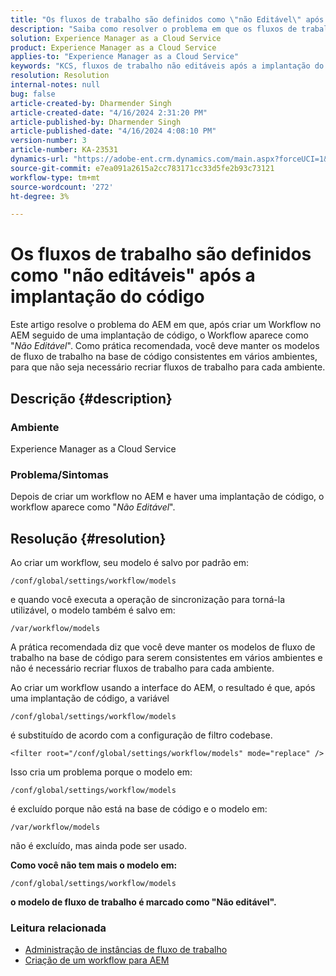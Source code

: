 ```yaml
---
title: "Os fluxos de trabalho são definidos como \"não Editável\" após a implantação do código"
description: "Saiba como resolver o problema em que os fluxos de trabalho são definidos como \"não editável\" após a implantação do código. Mantenha seus modelos de fluxo de trabalho na base de código consistentes entre mult"
solution: Experience Manager as a Cloud Service
product: Experience Manager as a Cloud Service
applies-to: "Experience Manager as a Cloud Service"
keywords: "KCS, fluxos de trabalho não editáveis após a implantação do código, AEM, AEMaaCS, fluxo de trabalho"
resolution: Resolution
internal-notes: null
bug: false
article-created-by: Dharmender Singh
article-created-date: "4/16/2024 2:31:20 PM"
article-published-by: Dharmender Singh
article-published-date: "4/16/2024 4:08:10 PM"
version-number: 3
article-number: KA-23531
dynamics-url: "https://adobe-ent.crm.dynamics.com/main.aspx?forceUCI=1&pagetype=entityrecord&etn=knowledgearticle&id=3bbe37fa-fdfb-ee11-a1fe-0022480a40c2"
source-git-commit: e7ea091a2615a2cc783171cc33d5fe2b93c73121
workflow-type: tm+mt
source-wordcount: '272'
ht-degree: 3%

---
```


# Os fluxos de trabalho são definidos como &quot;não editáveis&quot; após a implantação do código


Este artigo resolve o problema do AEM em que, após criar um Workflow no AEM seguido de uma implantação de código, o Workflow aparece como &quot;*Não Editável*&quot;. Como prática recomendada, você deve manter os modelos de fluxo de trabalho na base de código consistentes em vários ambientes, para que não seja necessário recriar fluxos de trabalho para cada ambiente.

## Descrição {#description}


### Ambiente

Experience Manager as a Cloud Service

### Problema/Sintomas

Depois de criar um workflow no AEM e haver uma implantação de código, o workflow aparece como &quot;*Não Editável*&quot;.


## Resolução {#resolution}


Ao criar um workflow, seu modelo é salvo por padrão em:


```
/conf/global/settings/workflow/models
```


e quando você executa a operação de sincronização para torná-la utilizável, o modelo também é salvo em:


```
/var/workflow/models
```


A prática recomendada diz que você deve manter os modelos de fluxo de trabalho na base de código para serem consistentes em vários ambientes e não é necessário recriar fluxos de trabalho para cada ambiente.

Ao criar um workflow usando a interface do AEM, o resultado é que, após uma implantação de código, a variável


```
/conf/global/settings/workflow/models
```


é substituído de acordo com a configuração de filtro codebase.


```
<filter root="/conf/global/settings/workflow/models" mode="replace" />
```


Isso cria um problema porque o modelo em:


```
/conf/global/settings/workflow/models
```


é excluído porque não está na base de código e o modelo em:


```
/var/workflow/models
```


não é excluído, mas ainda pode ser usado.

<b>Como você não tem mais o modelo em:</b>


```
/conf/global/settings/workflow/models
```


<b>o modelo de fluxo de trabalho é marcado como &quot;Não editável&quot;.</b>

### <b>Leitura relacionada</b>

- [Administração de instâncias de fluxo de trabalho](https://experienceleague.adobe.com/en/docs/experience-manager-cloud-service/content/sites/administering/workflows-administering)
- [Criação de um workflow para AEM](https://experienceleague.adobe.com/docs/experience-manager-learn/cloud-service/forms/create-aem-workflow/create-workflow.html?lang=en)

